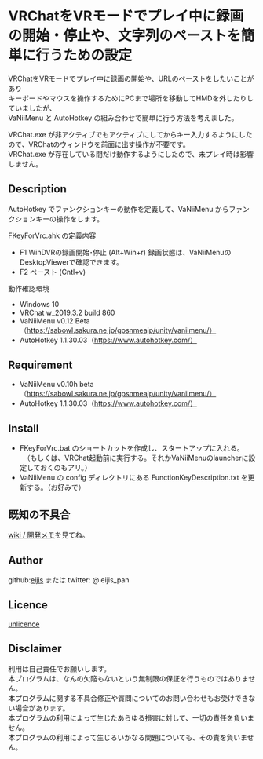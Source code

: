 VRChatをVRモードでプレイ中に録画の開始・停止や、文字列のペーストを簡単に行うための設定<br>
====

VRChatをVRモードでプレイ中に録画の開始や、URLのペーストをしたいことがあり<br>
キーボードやマウスを操作するためにPCまで場所を移動してHMDを外したりしていましたが、<br>
VaNiiMenu と AutoHotkey の組み合わせで簡単に行う方法を考えました。<br>

VRChat.exe が非アクティブでもアクティブにしてからキー入力するようにしたので、VRChatのウィンドウを前面に出す操作が不要です。<br>
VRChat.exe が存在している間だけ動作するようにしたので、未プレイ時は影響しません。<br>

## Description

AutoHotkey でファンクションキーの動作を定義して、VaNiiMenu からファンクションキーの操作をします。<br>

FKeyForVrc.ahk の定義内容
- F1 WinDVRの録画開始･停止 (Alt+Win+r) 録画状態は、VaNiiMenuのDesktopViewerで確認できます。
- F2 ペースト (Cntl+v)

動作確認環境
- Windows 10
- VRChat w_2019.3.2 build 860
- VaNiiMenu v0.12 Beta（https://sabowl.sakura.ne.jp/gpsnmeajp/unity/vaniimenu/）
- AutoHotkey 1.1.30.03（https://www.autohotkey.com/）

## Requirement

- VaNiiMenu v0.10h beta（https://sabowl.sakura.ne.jp/gpsnmeajp/unity/vaniimenu/）
- AutoHotkey 1.1.30.03（https://www.autohotkey.com/）

## Install

- FKeyForVrc.bat のショートカットを作成し、スタートアップに入れる。
　（もしくは、VRChat起動前に実行する。それかVaNiiMenuのlauncherに設定しておくのもアリ。）
- VaNiiMenu の config ディレクトリにある FunctionKeyDescription.txt を更新する。（お好みで）

## 既知の不具合

[wiki / 開発メモ](https://github.com/eijis-pan/AutoHotKey_Setting_For_VRChat_With_VaNiiMenu/wiki/%E9%96%8B%E7%99%BA%E3%83%A1%E3%83%A2)を見てね。

## Author

github:[eijis](https://github.com/eijis-pan)  または twitter: @ eijis_pan

## Licence

[unlicence](https://github.com/eijis-pan/AutoHotKey_Setting_For_VRChat_With_VaNiiMenu/LICENCE) 

## Disclaimer

利用は自己責任でお願いします。<br>
本プログラムは、なんの欠陥もないという無制限の保証を行うものではありません。<br>
本プログラムに関する不具合修正や質問についてのお問い合わせもお受けできない場合があります。<br>
本プログラムの利用によって生じたあらゆる損害に対して、一切の責任を負いません。<br>
本プログラムの利用によって生じるいかなる問題についても、その責を負いません。
